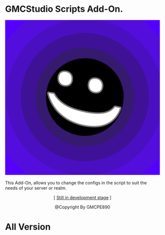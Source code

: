 # GMCStudio Scripts Add-On.

![](pack_icon.png?raw=true)

This Add-On, allows you to change the configs in the
script to suit the needs of your server or realm.
<p align="center">[ <a href="https://youtube.com/@gmcpestudio">Still in development stage</a> ]</p>
<p align="center">@Copyright By GMCPE890</p>

# All Version
